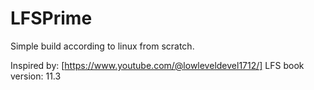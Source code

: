 # LFSPrime
Simple build according to linux from scratch.

Inspired by: [https://www.youtube.com/@lowleveldevel1712/]
LFS book version: 11.3
